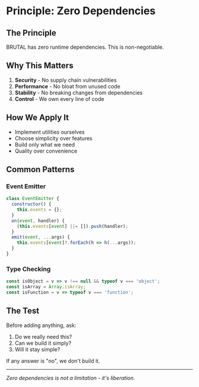 # Principle: Zero Dependencies

## The Principle

BRUTAL has zero runtime dependencies. This is non-negotiable.

## Why This Matters

1. **Security** - No supply chain vulnerabilities
2. **Performance** - No bloat from unused code
3. **Stability** - No breaking changes from dependencies
4. **Control** - We own every line of code

## How We Apply It

- Implement utilities ourselves
- Choose simplicity over features
- Build only what we need
- Quality over convenience

## Common Patterns

### Event Emitter
```javascript
class EventEmitter {
  constructor() {
    this.events = {};
  }
  on(event, handler) {
    (this.events[event] ||= []).push(handler);
  }
  emit(event, ...args) {
    this.events[event]?.forEach(h => h(...args));
  }
}
```

### Type Checking
```javascript
const isObject = v => v !== null && typeof v === 'object';
const isArray = Array.isArray;
const isFunction = v => typeof v === 'function';
```

## The Test

Before adding anything, ask:
1. Do we really need this?
2. Can we build it simply?
3. Will it stay simple?

If any answer is "no", we don't build it.

---

*Zero dependencies is not a limitation - it's liberation.*